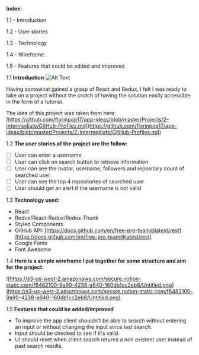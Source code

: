 **Index:**

1.1 - Introduction

1.2 - User stories

1.3 - Technology

1.4 - Wireframe

1.5 - Features that could be added and improved

1.1 **Introduction**
![Alt Text](https://i.gyazo.com/a4f6aa17b0419272442363aa5d393f0b.gif)

Having somewhat gained a grasp of React and Redux, I felt I was ready to take on a project without the crutch of having the solution easily accessible in the form of a tutorial.

The idea of this project was taken from here: [https://github.com/florinpop17/app-ideas/blob/master/Projects/2-Intermediate/GitHub-Profiles.md](https://github.com/florinpop17/app-ideas/blob/master/Projects/2-Intermediate/GitHub-Profiles.md)

1.2 **The user stories of the project are the follow:**

- [ ]  User can enter a username
- [ ]  User can click on search button to retrieve information
- [ ]  User can see the avatar, username, followers and repository count of searched user
- [ ]  User can see the top 4 repositories of searched user
- [ ]  User should get an alert if the username is not valid

1.3 **Technology used:**

- React
- Redux/React-Redux/Redux-Thunk
- Styled Components
- GitHub API: [https://docs.github.com/en/free-pro-team@latest/rest](https://docs.github.com/en/free-pro-team@latest/rest)
- Google Fonts
- Font Awesome

1.4 **Here is a simple wireframe I put together for some structure and aim for the project:**

![https://s3-us-west-2.amazonaws.com/secure.notion-static.com/f6482100-9a90-4238-a640-160db1cc2eb8/Untitled.png](https://s3-us-west-2.amazonaws.com/secure.notion-static.com/f6482100-9a90-4238-a640-160db1cc2eb8/Untitled.png)

1.5 **Features that could be added/improved**

- To improve the app client shouldn't be able to search without entering an input or without changing the input since last search.
- Input should be checked to see if it's valid.
- UI should reset when client search returns a non existent user instead of past search results.
